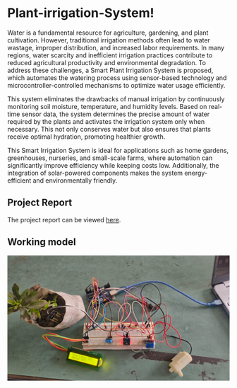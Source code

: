 # Plant-irrigation-System!
Water is a fundamental resource for agriculture, gardening, and plant cultivation. However, traditional irrigation methods often lead to water wastage, improper distribution, and increased labor requirements. In many regions, water scarcity and inefficient irrigation practices contribute to reduced agricultural productivity and environmental degradation. To address these challenges, a Smart Plant Irrigation System is proposed, which automates the watering process using sensor-based technology and microcontroller-controlled mechanisms to optimize water usage efficiently.

This system eliminates the drawbacks of manual irrigation by continuously monitoring soil moisture, temperature, and humidity levels. Based on real-time sensor data, the system determines the precise amount of water required by the plants and activates the irrigation system only when necessary. This not only conserves water but also ensures that plants receive optimal hydration, promoting healthier growth.

This Smart Irrigation System is ideal for applications such as home gardens, greenhouses, nurseries, and small-scale farms, where automation can significantly improve efficiency while keeping costs low. Additionally, the integration of solar-powered components makes the system energy-efficient and environmentally friendly.

## Project Report
The project report can be viewed [here](https://github.com/Tushar3497/Plant-irrigation-System/blob/4362abd7ee223b942f4b66b0e2fdf56876795cf3/Plant%20irrigation%20system%20report.pdf).

## Working model 
![model](https://github.com/Tushar3497/Plant-irrigation-System/blob/08460045f1090f69b5a5b2303697c12f5e720c82/iot%20model.jpg)
 
